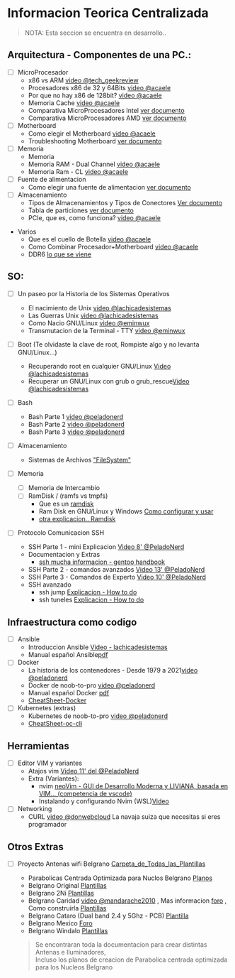 # Informacion Teorica Centralizada 
> NOTA: Esta seccion se encuentra en desarrollo..


## Arquitectura  - Componentes de una PC.:
- [ ] MicroProcesador
    - x86 vs ARM [video @tech_geekreview](https://www.youtube.com/watch?v=4izGC6YbMtU)
    - Procesadores x86 de 32 y 64Bits [video @acaele](https://www.youtube.com/watch?v=msOMy8JksZg)
    - Por que no hay x86 de 128bit? [video @acaele](https://www.youtube.com/watch?v=LF_5_lB4mW8)
    - Memoria Cache [video @acaele](https://www.youtube.com/watch?v=0meqGr8EkvE)
    - Comparativa MicroProcesadores Intel [ver documento](../Teoria/Comparativa_Intel.png)
    - Comparativa MicroProcesadores AMD [ver documento](../Teoria/Comparativa_AMD.png)
- [ ] Motherboard
    - Como elegir el Motherboard [video @acaele](https://www.youtube.com/watch?v=R-3rf2ay5Vs)
    - Troubleshooting Motherboard [ver documento](https://hardzone.es/tutoriales/reparacion/comprobar-placa-base-problemas/)
- [ ] Memoria
    - Memoria
    - Memoria RAM - Dual Channel [video @acaele](https://www.youtube.com/watch?v=DcVDSkf0MsA)
    - Memoria Ram - CL [video @acaele](https://www.youtube.com/watch?v=3bAtzt-D33c)
- [ ] Fuente  de alimentacion
    - Como elegir una fuente de alimentacion [ver documento](https://www.intel.la/content/www/xl/es/gaming/resources/power-supply.html)
- [ ] Almacenamiento
    - Tipos de Almacenamientos y Tipos de Conectores [Ver documento](../Almacenamiento/Tipos_Almacenamiento.md)
    - Tabla de particiones [ver documento](../.img/Particionamiento/Tabla_Particiones_GPT.png)
    - PCIe, que es, como funciona? [video @acaele](https://www.youtube.com/watch?v=Fj7F7Qs9-us)

- Varios
    - Que es el cuello de Botella [video @acaele](https://www.youtube.com/watch?v=sEfDrCzwyfI)
    - Como Combinar Procesador+Motherboard [video @acaele](https://www.youtube.com/watch?v=UIGX8D92B6A)
    - DDR6 [lo que se viene](https://hardzone.es/noticias/componentes/especificaciones-memoria-ram-ddr6/)


## SO:
- [ ] Un paseo por la Historia de los Sistemas Operativos
    - El nacimiento de Unix [video @lachicadesistemas](https://www.youtube.com/watch?v=R4znx49SLxA) 
    - Las Guerras Unix [video @lachicadesistemas](https://www.youtube.com/watch?v=OdiKXo7EQ20)
    - Como Nacio GNU/Linux [video @eminwux](https://www.youtube.com/watch?v=Rch039H0SL4)
    - Transmutacion de la Terminal - TTY [video @eminwux](https://www.youtube.com/watch?v=xD8p3PNhChE) 

- [ ] Boot (Te olvidaste la clave de root, Rompiste algo y no levanta GNU/Linux...)
   - Recuperando root en cualquier GNU/Linux [Video @lachicadesistemas](https://www.youtube.com/watch?v=CEWeNrnDvBE)
   - Recuperar un GNU/Linux con grub o grub_rescue[Video @lachicadesistemas](https://www.youtube.com/watch?v=kmxzUmkjOlo)
   
- [ ] Bash
    - Bash Parte 1 [video @peladonerd](https://www.youtube.com/watch?v=4_ub6614dwY&t=5s)
    - Bash Parte 2 [video @peladonerd](https://www.youtube.com/watch?v=0D6MOPyPq-c&t=18s)
    - Bash Parte 3 [video @peladonerd](https://www.youtube.com/watch?v=BTm__-_YrSw&t=2s)
    
- [ ] Almacenamiento
    - Sistemas de Archivos ["FileSystem"](../Teoria/FileSistem.md)

- [ ] Memoria 
    - [ ] Memoria de Intercambio
    - [ ] RamDisk / (ramfs vs tmpfs)
        - Que es un [ramdisk](https://www.kingston.com/latam/blog/pc-performance/what-is-ram-disk)
        - Ram Disk en GNU/Linux y Windows [Como configurar y usar](https://logico.ar/blog/2023/02/17/configurar-ram-disks-en-linux-y-windows)  
        - [otra explicacion.. Ramdisk](https://www.linuxadictos.com/crea-un-ramdisk-en-tu-distribucion-linux.html)

- [ ] Protocolo Comunicacion SSH
    - SSH Parte 1 - mini Explicacion [Video 8' @PeladoNerd](https://www.youtube.com/watch?v=RMS5zBYQIqA)
    - Documentacion y Extras
        - [ssh mucha informacion -  gentoo handbook](https://wiki.gentoo.org/wiki/SSH)
    - SSH Parte 2 - comandos avanzados [Video 13' @PeladoNerd](https://www.youtube.com/watch?v=IDDmqlN-hF0&t=262s)
    - SSH Parte 3 - Comandos de Experto [Video 10' @PeladoNerd](https://www.youtube.com/watch?v=ZHSGGG_WwUs)
    - SSH avanzado
        - ssh jump [Explicacion - How to do](https://wiki.gentoo.org/wiki/SSH_jump_host)
        - ssh tuneles [Explicacion - How to do](https://wiki.gentoo.org/wiki/SSH_tunneling)

## Infraestructura como codigo
- [ ] Ansible
    - Introduccion Ansible [Video - lachicadesistemas](https://youtu.be/yB7oWJbMd3A?feature=shared)
    - Manual español Ansible[pdf](https://github.com/upszot/UTN-FRA_SO_Ansible/blob/main/Extras/ansible-es.pdf)
- [ ] Docker
    - La historia de los contenedores - Desde 1979 a 2021[video @peladonerd](https://www.youtube.com/watch?v=K0nHZlHNfQ4)
    - Docker de noob-to-pro [video @peladonerd](https://www.youtube.com/watch?v=CV_Uf3Dq-EU&t=2867s)
    - Manual español Docker [pdf](https://github.com/upszot/UTN-FRA_SO_Docker/blob/master/Extras/docker-es.pdf)
    - [CheatSheet-Docker](https://dockerlabs.collabnix.com/docker/cheatsheet)
- [ ] Kubernetes (extras)
    - Kubernetes de noob-to-pro [video @peladonerd](https://www.youtube.com/watch?v=CV_Uf3Dq-EU&t=2867s)
    - [CheatSheet-oc-cli](https://cheatography.com/itservicestart-up/cheat-sheets/oc-cli-commands/pdf/?last=1479976646)

## Herramientas
- [ ] Editor VIM y variantes
    - Atajos vim [Video 11' del @PeladoNerd](https://www.youtube.com/watch?v=TmNa4y-K5Z8)   
    - Extra (Variantes):
        - nvim [neoVim - GUI de Desarrollo Moderna y LIVIANA, basada en VIM... (competencia de vscode)](https://neovim.io/)
        - Instalando y configurando Nvim (WSL)[Video](https://www.youtube.com/watch?v=xBU2nuMCMRQ)
- [ ] Networking
    - CURL [video @donwebcloud](https://www.youtube.com/watch?v=n3NtrQYrjDw)  La navaja suiza que necesitas si eres programador

## Otros Extras
- [ ] Proyecto Antenas wifi Belgrano [Carpeta_de_Todas_las_Plantillas](../Extras/Fabricacion_Antenas_Wifi/Proyecto_Antenas_Belgrano/)
    - Parabolicas Centrada Optimizada para Nuclos Belgrano [Planos](../Extras/Fabricacion_Antenas_Wifi/Proyecto_Antenas_Belgrano/Parabolica_Centrada_para_Iluminador_Belgrano/)
    - Belgrano Original [Plantillas](../Extras/Fabricacion_Antenas_Wifi/Proyecto_Antenas_Belgrano/Belgrano/05-05-2010-Belgrano%20Mandarache%20x%20chalenger.pdf)
    - Belgrano 2Ni [Plantillas](../Extras/Fabricacion_Antenas_Wifi/Proyecto_Antenas_Belgrano/Belgrano_2Ni/Belgrano-2ni_20110907.pdf)
    - Belgrano Caridad [video @mandarache2010](https://www.youtube.com/watch?v=9nzxYgaYgHk) , Mas informacion [foro](https://foro.seguridadwireless.net/antenas/belgrano-caridad/) , Como construirla [Plantillas](../Extras/Fabricacion_Antenas_Wifi/Proyecto_Antenas_Belgrano/Belgrano_Caridad/)
    - Belgrano Cataro (Dual band 2.4 y 5Ghz - PCB) [Plantilla](../Extras/Fabricacion_Antenas_Wifi/Proyecto_Antenas_Belgrano/Belgrano_Cataro/)
    - Belgrano Mexico [Foro](https://foro.seguridadwireless.net/antenas/belgrano-mexico-otro-exito-del-proyecto-belgrano/)
    - Belgrano Windalo [Plantillas](../Extras/Fabricacion_Antenas_Wifi/Proyecto_Antenas_Belgrano/Belgrano_Windalo/)

    > Se encontraran toda la documentacion para crear distintas Antenas e Iluminadores, </br>
    > Incluso los planos de creacion de Parabolica centrada optimizada para los Nucleos Belgrano

